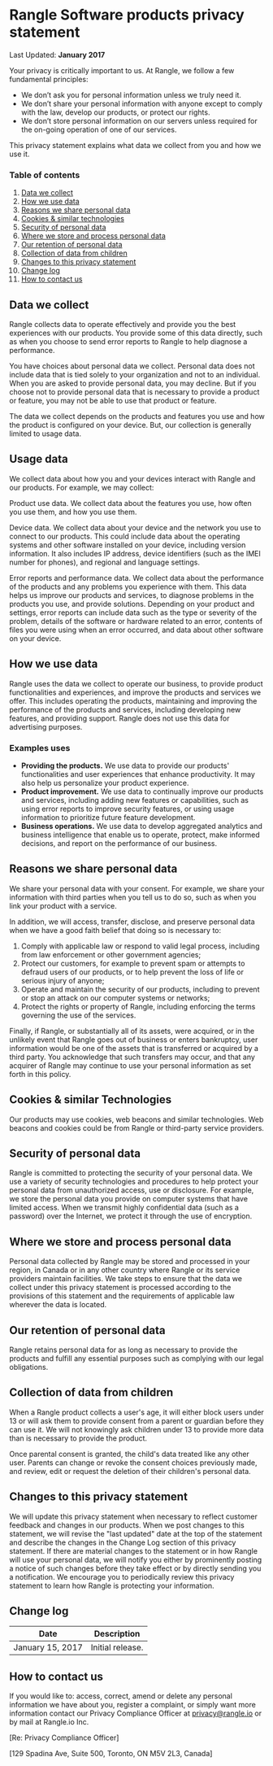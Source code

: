 # Rangle Software products privacy statement

Last Updated: **January 2017**

Your privacy is critically important to us. At Rangle, we follow a few fundamental principles:

* We don’t ask you for personal information unless we truly need it.
* We don’t share your personal information with anyone except to comply with the law, develop our products, or protect our rights.
* We don’t store personal information on our servers unless required for the on-going operation of one of our services.

This privacy statement explains what data we collect from you and how we use it.

### Table of contents

1. [Data we collect](#data-we-collect)
1. [How we use data](#how-we-use-data)
1. [Reasons we share personal data](#reasons-we-share-personal-data)
1. [Cookies & similar technologies](#cookie-&-similar-technologies)
1. [Security of personal data](#security-of-personal-data)
1. [Where we store and process personal data](#where-we-store-and-process-personal-data)
1. [Our retention of personal data](#out-retention-of-personal-data)
1. [Collection of data from children](#collection-of-data-from-children)
1. [Changes to this privacy statement](#changes-to-this-privacy-statement)
1. [Change log](#change-log)
1. [How to contact us](#how-to-contact-us)

## Data we collect

Rangle collects data to operate effectively and provide you the best experiences with our products. You provide some of this data directly, such as when you choose to send error reports to Rangle to help diagnose a performance.

You have choices about personal data we collect. Personal data does not include data that is tied solely to your organization and not to an individual. When you are asked to provide personal data, you may decline. But if you choose not to provide personal data that is necessary to provide a product or feature, you may not be able to use that product or feature.

The data we collect depends on the products and features you use and how the product is configured on your device. But, our collection is generally limited  to usage data.

## Usage data

We collect data about how you and your devices interact with Rangle and our products. For example, we may collect:

Product use data. We collect data about the features you use, how often you use them, and how you use them.

Device data. We collect data about your device and the network you use to connect to our products. This could include data about the operating systems and other software installed on your device, including version information. It also includes IP address, device identifiers (such as the IMEI number for phones), and regional and language settings.

Error reports and performance data. We collect data about the performance of the products and any problems you experience with them. This data helps us improve our products and services, to diagnose problems in the products you use, and provide solutions. Depending on your product and settings, error reports can include data such as the type or severity of the problem, details of the software or hardware related to an error, contents of files you were using when an error occurred, and data about other software on your device.

## How we use data

Rangle uses the data we collect to operate our business, to provide product functionalities and experiences, and improve the products and services we offer. This includes operating the products, maintaining and improving the performance of the products and services, including developing new features, and providing support. Rangle does not use this data for advertising purposes.

### Examples uses

- **Providing the products.** We use data to provide our products' functionalities and user experiences that enhance productivity. It may also help us personalize your product experience.
- **Product improvement.** We use data to continually improve our products and services, including adding new features or capabilities, such as using error reports to improve security features, or using usage information to prioritize future feature development.
- **Business operations.** We use data to develop aggregated analytics and business intelligence that enable us to operate, protect, make informed decisions, and report on the performance of our business.

## Reasons we share personal data

We share your personal data with your consent. For example, we share your information with third parties when you tell us to do so, such as when you link your product with a service.

In addition, we will access, transfer, disclose, and preserve personal data when we have a good faith belief that doing so is necessary to:

1. Comply with applicable law or respond to valid legal process, including from law enforcement or other government agencies;
1. Protect our customers, for example to prevent spam or attempts to defraud users of our products, or to help prevent the loss of life or serious injury of anyone;
1. Operate and maintain the security of our products, including to prevent or stop an attack on our computer systems or networks;
1. Protect the rights or property of Rangle, including enforcing the terms governing the use of the services.

Finally, if Rangle, or substantially all of its assets, were acquired, or in the unlikely event that Rangle goes out of business or enters bankruptcy, user information would be one of the assets that is transferred or acquired by a third party. You acknowledge that such transfers may occur, and that any acquirer of Rangle may continue to use your personal information as set forth in this policy.

## Cookies & similar Technologies

Our products may use cookies, web beacons and similar technologies. Web beacons and cookies could be from Rangle or third-party service providers.

## Security of personal data

Rangle is committed to protecting the security of your personal data. We use a variety of security technologies and procedures to help protect your personal data from unauthorized access, use or disclosure. For example, we store the personal data you provide on computer systems that have limited access. When we transmit highly confidential data (such as a password) over the Internet, we protect it through the use of encryption.

## Where we store and process personal data

Personal data collected by Rangle may be stored and processed in your region, in Canada or in any other country where Rangle or its service providers maintain facilities. We take steps to ensure that the data we collect under this privacy statement is processed according to the provisions of this statement and the requirements of applicable law wherever the data is located.

## Our retention of personal data

Rangle retains personal data for as long as necessary to provide the products and fulfill any essential purposes such as complying with our legal obligations.

## Collection of data from children

When a Rangle product collects a user's age, it will either block users under 13 or will ask them to provide consent from a parent or guardian before they can use it. We will not knowingly ask children under 13 to provide more data than is necessary to provide the product.

Once parental consent is granted, the child's data treated like any other user. Parents can change or revoke the consent choices previously made, and review, edit or request the deletion of their children's personal data.

## Changes to this privacy statement
We will update this privacy statement when necessary to reflect customer feedback and changes in our products. When we post changes to this statement, we will revise the "last updated" date at the top of the statement and describe the changes in the Change Log section of this privacy statement. If there are material changes to the statement or in how Rangle will use your personal data, we will notify you either by prominently posting a notice of such changes before they take effect or by directly sending you a notification. We encourage you to periodically review this privacy statement to learn how Rangle is protecting your information.

## Change log

Date| Description
----|------------
January 15, 2017|Initial release.

## How to contact us

If you would like to: access, correct, amend or delete any personal information we have about you, register a complaint, or simply want more information contact our Privacy Compliance Officer at privacy@rangle.io or by mail at Rangle.io Inc.

[Re: Privacy Compliance Officer]

[129 Spadina Ave, Suite 500, Toronto, ON M5V 2L3, Canada]

